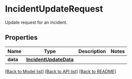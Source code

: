 # IncidentUpdateRequest

Update request for an incident.
## Properties
Name | Type | Description | Notes
------------ | ------------- | ------------- | -------------
**data** | [**IncidentUpdateData**](IncidentUpdateData.md) |  | 

[[Back to Model list]](README.md#documentation-for-models) [[Back to API list]](README.md#documentation-for-api-endpoints) [[Back to README]](README.md)


